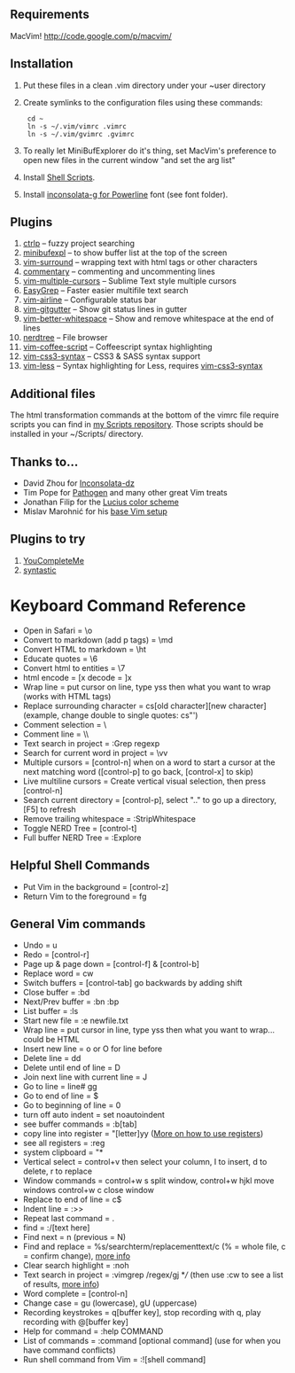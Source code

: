 ## Requirements
MacVim! http://code.google.com/p/macvim/

## Installation
1. Put these files in a clean .vim directory under your ~user directory
2. Create symlinks to the configuration files using these commands:

		cd ~
		ln -s ~/.vim/vimrc .vimrc
		ln -s ~/.vim/gvimrc .gvimrc

3. To really let MiniBufExplorer do it's thing, set MacVim's preference to open new files in the current window "and set the arg list"
4. Install [Shell Scripts](https://github.com/ChrisLTD/shell_scripts).
5. Install [inconsolata-g for Powerline](https://github.com/Lokaltog/powerline-fonts/tree/master/Inconsolata-g) font (see font folder).

## Plugins
1. [ctrlp](http://kien.github.com/ctrlp.vim/) – fuzzy project searching
2. [minibufexpl](http://www.vim.org/scripts/script.php?script_id=159) – to show buffer list at the top of the screen
3. [vim-surround](https://github.com/tpope/vim-surround) – wrapping text with html tags or other characters
4. [commentary](https://github.com/tpope/vim-commentary) – commenting and uncommenting lines
5. [vim-multiple-cursors](https://github.com/terryma/vim-multiple-cursors) – Sublime Text style multiple cursors
6. [EasyGrep](https://github.com/vim-scripts/EasyGrep) – Faster easier multifile text search
7. [vim-airline](https://github.com/bling/vim-airline) – Configurable status bar
8. [vim-gitgutter](https://github.com/airblade/vim-gitgutter) – Show git status lines in gutter
9. [vim-better-whitespace](https://github.com/ntpeters/vim-better-whitespace) – Show and remove whitespace at the end of lines
10. [nerdtree](https://github.com/scrooloose/nerdtree) – File browser
11. [vim-coffee-script](https://github.com/kchmck/vim-coffee-script) – Coffeescript syntax highlighting
12. [vim-css3-syntax](https://github.com/hail2u/vim-css3-syntax) – CSS3 & SASS syntax support
13. [vim-less](https://github.com/genoma/vim-less) – Syntax highlighting for Less, requires [vim-css3-syntax](https://github.com/hail2u/vim-css3-syntax)


## Additional files
The html transformation commands at the bottom of the vimrc file require scripts you can find in [my Scripts repository](http://github.com/ChrisLTD/shell_scripts). Those scripts should be installed in your ~/Scripts/ directory.

## Thanks to...
* David Zhou for [Inconsolata-dz](http://nodnod.net/2009/feb/12/adding-straight-single-and-double-quotes-inconsola/)
* Tim Pope for [Pathogen](https://github.com/tpope/vim-pathogen) and many other great Vim treats
* Jonathan Filip for the [Lucius color scheme](http://www.vim.org/scripts/script.php?script_id=2536)
* Mislav Marohnić for his [base Vim setup](http://mislav.uniqpath.com/2011/12/vim-revisited/)

## Plugins to try
1. [YouCompleteMe](https://github.com/Valloric/YouCompleteMe)
2. [syntastic](https://github.com/scrooloose/syntastic)

# Keyboard Command Reference

* Open in Safari = \o
* Convert to markdown (add p tags) = \md
* Convert HTML to markdown = \ht
* Educate quotes = \6
* Convert html to entities = \7
* html encode = [x decode = ]x
* Wrap line = put cursor on line, type yss then what you want to wrap (works with HTML tags)
* Replace surrounding character = cs[old character][new character] (example, change double to single quotes: cs"')
* Comment selection = \\
* Comment line = \\\
* Text search in project = :Grep regexp
* Search for current word in project = \vv
* Multiple cursors = [control-n] when on a word to start a cursor at the next matching word ([control-p] to go back, [control-x] to skip)
* Live multiline cursors = Create vertical visual selection, then press [control-n]
* Search current directory = [control-p], select ".." to go up a directory, [F5] to refresh
* Remove trailing whitespace = :StripWhitespace
* Toggle NERD Tree = [control-t]
* Full buffer NERD Tree = :Explore

## Helpful Shell Commands

* Put Vim in the background = [control-z]
* Return Vim to the foreground = fg

## General Vim commands

* Undo = u
* Redo = [control-r]
* Page up & page down = [control-f] & [control-b]
* Replace word = cw
* Switch buffers = [control-tab] go backwards by adding shift
* Close buffer = :bd
* Next/Prev buffer = :bn :bp
* List buffer = :ls
* Start new file = :e newfile.txt
* Wrap line = put cursor in line, type yss then what you want to wrap... could be HTML
* Insert new line = o or O for line before
* Delete line = dd
* Delete until end of line = D
* Join next line with current line = J
* Go to line = line# gg
* Go to end of line = $
* Go to beginning of line = 0
* turn off auto indent = set noautoindent
* see buffer commands = :b[tab]
* copy line into register = "[letter]yy ([More on how to use registers](http://bit.ly/qTK4yi))
* see all registers = :reg
* system clipboard = "*
* Vertical select = control+v then select your column, I to insert, d to delete, r to replace
* Window commands = control+w s split window, control+w hjkl move windows control+w c close window
* Replace to end of line = c$
* Indent line = :>>
* Repeat last command = .
* find = :/[text here]
* Find next = n (previous = N)
* Find and replace = %s/searchterm/replacementtext/c (% = whole file, c = confirm change), [more info](http://vim.wikia.com/wiki/Search_and_replace)
* Clear search highlight = :noh
* Text search in project = :vimgrep /regex/gj **/* (then use :cw to see a list of results, [more info](http://vimcasts.org/episodes/search-multiple-files-with-vimgrep/))
* Word complete = [control-n]
* Change case = gu (lowercase), gU (uppercase)
* Recording keystrokes = q[buffer key], stop recording with q, play recording with @[buffer key]
* Help for command = :help COMMAND
* List of commands = :command [optional command] (use for when you have command conflicts)
* Run shell command from Vim = :![shell command]
